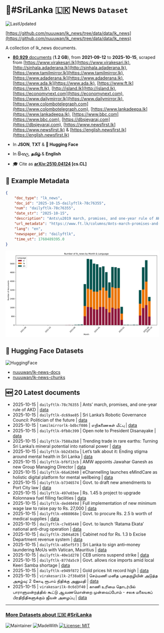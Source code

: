# 📄#SriLanka 🇱🇰 News `Dataset`

![LastUpdated](https://img.shields.io/badge/last_updated-2025--10--15_06:29:45-green)

[https://github.com/nuuuwan/lk_news/tree/data/data/lk_news](https://github.com/nuuuwan/lk_news/tree/data/data/lk_news)

A collection of lk_news documents.

- [**80,929** documents](https://github.com/nuuuwan/lk_news/tree/data/data/lk_news) (**1.2 GB**), from **2021-09-12** to **2025-10-15**, scraped from [https://www.virakesari.lk](https://www.virakesari.lk), [http://sinhala.adaderana.lk](http://sinhala.adaderana.lk), [https://www.tamilmirror.lk](https://www.tamilmirror.lk), [https://www.adaderana.lk](https://www.adaderana.lk), [https://www.ada.lk](https://www.ada.lk), [https://www.ft.lk](https://www.ft.lk), [http://island.lk](http://island.lk), [https://economynext.com](https://economynext.com), [https://www.dailymirror.lk](https://www.dailymirror.lk), [https://www.colombotelegraph.com](https://www.colombotelegraph.com), [https://www.lankadeepa.lk](https://www.lankadeepa.lk), [https://www.bbc.com](https://www.bbc.com), [https://dbsjeyaraj.com](https://dbsjeyaraj.com), [https://www.newsfirst.lk](https://www.newsfirst.lk) & [https://english.newsfirst.lk](https://english.newsfirst.lk)

- In **JSON**, **TXT** & **🤗 Hugging Face**

- In **සිංහල**, **தமிழ்** & **English**

- 🎓 Cite as **[arXiv:2510.04124](https://arxiv.org/abs/2510.04124) [cs.CL]**

## 📝 Example Metadata

```json
{
    "doc_type": "lk_news",
    "doc_id": "2025-10-15-dailyftlk-78c76355",
    "num": "dailyftlk-78c76355",
    "date_str": "2025-10-15",
    "description": "Ants\u2019 march, promises, and one-year rule of AKD",
    "url_metadata": "https://www.ft.lk/columns/Ants-march-promises-and-one-year-rule-of-AKD/4-783008",
    "lang": "en",
    "newspaper_id": "dailyftlk",
    "time_ut": 1760489395.0
}
```

![Chart](https://raw.githubusercontent.com/nuuuwan/lk_news/refs/heads/data/data/lk_news/docs_by_month_and_lang.png)

## 🤗 Hugging Face Datasets

![HuggingFace](https://img.shields.io/badge/-HuggingFace-FDEE21?style=for-the-badge&logo=HuggingFace)

- [nuuuwan/lk-news-docs](https://huggingface.co/datasets/nuuuwan/lk-news-docs)
- [nuuuwan/lk-news-chunks](https://huggingface.co/datasets/nuuuwan/lk-news-chunks)

## 🆕 20 Latest documents

- 2025-10-15 | `dailyftlk-78c76355` | Ants’ march, promises, and one-year rule of AKD | [data](https://github.com/nuuuwan/lk_news/tree/data/data/lk_news/2020s/2025/2025-10-15-dailyftlk-78c76355)
- 2025-10-15 | `dailyftlk-dc69ae85` | Sri Lanka’s Robotic Governance Council: Politician of the future | [data](https://github.com/nuuuwan/lk_news/tree/data/data/lk_news/2020s/2025/2025-10-15-dailyftlk-dc69ae85)
- 2025-10-15 | `tamilmirrorlk-bdbcf086` | எறிகணைகள் மீட்பு | [data](https://github.com/nuuuwan/lk_news/tree/data/data/lk_news/2020s/2025/2025-10-15-tamilmirrorlk-bdbcf086)
- 2025-10-15 | `dailyftlk-0fb8c399` | Open note to President Disanayake | [data](https://github.com/nuuuwan/lk_news/tree/data/data/lk_news/2020s/2025/2025-10-15-dailyftlk-0fb8c399)
- 2025-10-15 | `dailyftlk-7588a3b8` | Trending trade in rare earths:  Turning Sri Lanka’s mineral potential into national power | [data](https://github.com/nuuuwan/lk_news/tree/data/data/lk_news/2020s/2025/2025-10-15-dailyftlk-7588a3b8)
- 2025-10-15 | `dailyftlk-bb2d3d3a` | Let’s talk about it: Ending stigma around mental health in Sri Lanka | [data](https://github.com/nuuuwan/lk_news/tree/data/data/lk_news/2020s/2025/2025-10-15-dailyftlk-bb2d3d3a)
- 2025-10-15 | `dailyftlk-bf6f13cb` | AMW appoints Jawahar Ganesh as new Group Managing Director | [data](https://github.com/nuuuwan/lk_news/tree/data/data/lk_news/2020s/2025/2025-10-15-dailyftlk-bf6f13cb)
- 2025-10-15 | `dailyftlk-66a62040` | eChannelling launches eMindCare as holistic digital platform for mental wellbeing | [data](https://github.com/nuuuwan/lk_news/tree/data/data/lk_news/2020s/2025/2025-10-15-dailyftlk-66a62040)
- 2025-10-15 | `dailyftlk-b7346574` | Govt. to draft new amendments to Port City law | [data](https://github.com/nuuuwan/lk_news/tree/data/data/lk_news/2020s/2025/2025-10-15-dailyftlk-b7346574)
- 2025-10-15 | `dailyftlk-497e03ee` | Rs. 1.45 b project to upgrade Kolonnawa fuel filling facilities | [data](https://github.com/nuuuwan/lk_news/tree/data/data/lk_news/2020s/2025/2025-10-15-dailyftlk-497e03ee)
- 2025-10-15 | `dailyftlk-ded4049d` | Full implementation of new minimum wage law to raise pay to Rs. 27,000 | [data](https://github.com/nuuuwan/lk_news/tree/data/data/lk_news/2020s/2025/2025-10-15-dailyftlk-ded4049d)
- 2025-10-15 | `dailyftlk-e088068e` | Govt. to procure Rs. 2.5 b worth of medical supplies | [data](https://github.com/nuuuwan/lk_news/tree/data/data/lk_news/2020s/2025/2025-10-15-dailyftlk-e088068e)
- 2025-10-15 | `dailyftlk-c7e85440` | Govt. to launch ‘Ratama Ekata’ national anti-drug operation | [data](https://github.com/nuuuwan/lk_news/tree/data/data/lk_news/2020s/2025/2025-10-15-dailyftlk-c7e85440)
- 2025-10-15 | `dailyftlk-2b04a826` | Cabinet nod for Rs. 1.3 b Excise Department revenue system | [data](https://github.com/nuuuwan/lk_news/tree/data/data/lk_news/2020s/2025/2025-10-15-dailyftlk-2b04a826)
- 2025-10-15 | `dailyftlk-a85ef5f3` | Sri Lanka to sign anti–money laundering MoUs with Vatican, Mauritius | [data](https://github.com/nuuuwan/lk_news/tree/data/data/lk_news/2020s/2025/2025-10-15-dailyftlk-a85ef5f3)
- 2025-10-15 | `dailyftlk-40e1d278` | CEB unions suspend strike | [data](https://github.com/nuuuwan/lk_news/tree/data/data/lk_news/2020s/2025/2025-10-15-dailyftlk-40e1d278)
- 2025-10-15 | `dailyftlk-877da5c9` | Govt. allows rice imports amid local Keeri Samba shortage | [data](https://github.com/nuuuwan/lk_news/tree/data/data/lk_news/2020s/2025/2025-10-15-dailyftlk-877da5c9)
- 2025-10-15 | `dailyftlk-e949f872` | Gold prices hit record high | [data](https://github.com/nuuuwan/lk_news/tree/data/data/lk_news/2020s/2025/2025-10-15-dailyftlk-e949f872)
- 2025-10-15 | `virakesarilk-2f38a858` | செம்மணி மனித புதைகுழியின் அடுத்த அகழ்வு: 2 கோடி ரூபாய் நிதிக்கு அனுமதி | [data](https://github.com/nuuuwan/lk_news/tree/data/data/lk_news/2020s/2025/2025-10-15-virakesarilk-2f38a858)
- 2025-10-15 | `virakesarilk-0c6d3f40` | காணி உரிமை தொடர்பில் பாராளுமன்றத்தில் கூட்டு ஆவணமொன்றை முன்வைப்போம் - சலக மலையகப் பிரதிநிதிகளுக்கும் ஜீவன் அழைப்பு | [data](https://github.com/nuuuwan/lk_news/tree/data/data/lk_news/2020s/2025/2025-10-15-virakesarilk-0c6d3f40)

---

### [More Datasets about 🇱🇰 #SriLanka](https://github.com/nuuuwan/lk_datasets)

![Maintainer](https://img.shields.io/badge/maintainer-nuuuwan-red)
![MadeWith](https://img.shields.io/badge/made_with-python-blue)
[![License: MIT](https://img.shields.io/badge/License-MIT-yellow.svg)](https://opensource.org/licenses/MIT)
